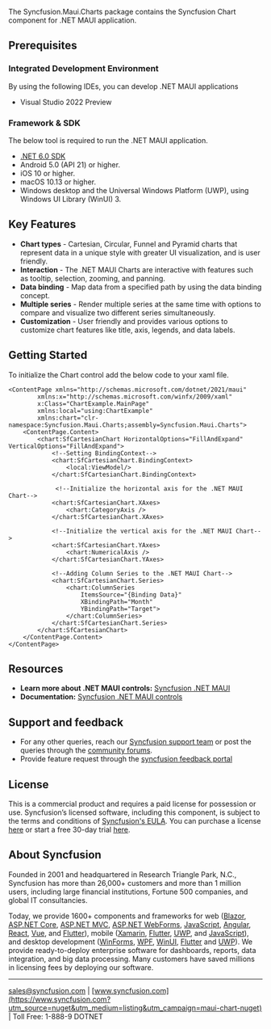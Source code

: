 The Syncfusion.Maui.Charts package contains the Syncfusion Chart component for .NET MAUI application. 

## Prerequisites

### Integrated Development Environment

By using the following IDEs, you can develop .NET MAUI applications

* Visual Studio 2022 Preview

### Framework & SDK

The below tool is required to run the .NET MAUI application.

  * [.NET 6.0 SDK](https://dotnet.microsoft.com/download/dotnet/6.0)
  * Android 5.0 (API 21) or higher.
  * iOS 10 or higher.
  * macOS 10.13 or higher.
  * Windows desktop and the Universal Windows Platform (UWP), using Windows UI Library (WinUI) 3.
  
## Key Features

* **Chart types** - Cartesian, Circular, Funnel and Pyramid charts that represent data in a unique style with greater UI visualization, and is user friendly.
* **Interaction** - The .NET MAUI Charts are interactive with features such as tooltip, selection, zooming, and panning.
* **Data binding** - Map data from a specified path by using the data binding concept.
* **Multiple series** - Render multiple series at the same time with options to compare and visualize two different series simultaneously.
* **Customization** - User friendly and provides various options to customize chart features like title, axis, legends, and data labels.

## Getting Started

To initialize the Chart control add the below code to your xaml file.

```xaml
<ContentPage xmlns="http://schemas.microsoft.com/dotnet/2021/maui" 
        xmlns:x="http://schemas.microsoft.com/winfx/2009/xaml"
        x:Class="ChartExample.MainPage"
        xmlns:local="using:ChartExample"
        xmlns:chart="clr-namespace:Syncfusion.Maui.Charts;assembly=Syncfusion.Maui.Charts">
	<ContentPage.Content>
        <chart:SfCartesianChart HorizontalOptions="FillAndExpand" VerticalOptions="FillAndExpand">
            <!--Setting BindingContext-->
            <chart:SfCartesianChart.BindingContext>
                <local:ViewModel/>
            </chart:SfCartesianChart.BindingContext>

             <!--Initialize the horizontal axis for the .NET MAUI Chart-->
            <chart:SfCartesianChart.XAxes>
                <chart:CategoryAxis />
            </chart:SfCartesianChart.XAxes>

            <!--Initialize the vertical axis for the .NET MAUI Chart-->
            <chart:SfCartesianChart.YAxes>
                <chart:NumericalAxis />
            </chart:SfCartesianChart.YAxes>

            <!--Adding Column Series to the .NET MAUI Chart-->
            <chart:SfCartesianChart.Series>
                <chart:ColumnSeries 
                    ItemsSource="{Binding Data}" 
                    XBindingPath="Month"
                    YBindingPath="Target">
                </chart:ColumnSeries>
            </chart:SfCartesianChart.Series>    
        </chart:SfCartesianChart>
    </ContentPage.Content>
</ContentPage>
```

## Resources
* **Learn more about .NET MAUI controls:** [Syncfusion .NET MAUI](https://www.syncfusion.com/maui-controls?utm_source=nuget&utm_medium=listing&utm_campaign=maui-chart-nuget)
* **Documentation:** [Syncfusion .NET MAUI controls](https://help.syncfusion.com/maui/cartesian-charts/getting-started/?utm_source=nuget&utm_medium=listing&utm_campaign=maui-chart-nuget)

## Support and feedback
* For any other queries, reach our [Syncfusion support team](https://support.syncfusion.com/support/tickets/create?utm_source=nuget&utm_medium=listing&utm_campaign=maui-core-nuget) or post the queries through the [community forums](https://www.syncfusion.com/forums/maui?utm_source=nuget&utm_medium=listing&utm_campaign=maui-chart-nuget).
* Provide feature request through the [syncfusion feedback portal](https://www.syncfusion.com/feedback/maui?utm_source=nuget&utm_medium=listing&utm_campaign=maui-chart-nuget)

## License
This is a commercial product and requires a paid license for possession or use. Syncfusion’s licensed software, including this component, is subject to the terms and conditions of [Syncfusion's EULA](https://www.syncfusion.com/eula/es/?utm_source=nuget&utm_medium=listing&utm_campaign=maui-chart-nuget). You can purchase a license [here]( https://www.syncfusion.com/sales/products?utm_source=nuget&utm_medium=listing&utm_campaign=maui-chart-nuget) or start a free 30-day trial [here](https://www.syncfusion.com/account/manage-trials/start-trials?utm_source=nuget&utm_medium=listing&utm_campaign=maui-chart-nuget).

## About Syncfusion
Founded in 2001 and headquartered in Research Triangle Park, N.C., Syncfusion has more than 26,000+ customers and more than 1 million users, including large financial institutions, Fortune 500 companies, and global IT consultancies.
 
Today, we provide 1600+ components and frameworks for web ([Blazor](https://www.syncfusion.com/blazor-components?utm_source=nuget&utm_medium=listing&utm_campaign=maui-chart-nuget), [ASP.NET Core](https://www.syncfusion.com/aspnet-core-ui-controls?utm_source=nuget&utm_medium=listing&utm_campaign=maui-chart-nuget), [ASP.NET MVC](https://www.syncfusion.com/aspnet-mvc-ui-controls?utm_source=nuget&utm_medium=listing&utm_campaign=maui-chart-nuget), [ASP.NET WebForms](https://www.syncfusion.com/jquery/aspnet-webforms-ui-controls?utm_source=nuget&utm_medium=listing&utm_campaign=maui-chart-nuget), [JavaScript](https://www.syncfusion.com/javascript-ui-controls?utm_source=nuget&utm_medium=listing&utm_campaign=maui-chart-nuget), [Angular](https://www.syncfusion.com/angular-ui-components?utm_source=nuget&utm_medium=listing&utm_campaign=maui-chart-nuget), [React](https://www.syncfusion.com/react-ui-components?utm_source=nuget&utm_medium=listing&utm_campaign=maui-chart-nuget), [Vue](https://www.syncfusion.com/vue-ui-components?utm_source=nuget&utm_medium=listing&utm_campaign=maui-chart-nuget), and [Flutter](https://www.syncfusion.com/flutter-widgets?utm_source=nuget&utm_medium=listing&utm_campaign=maui-chart-nuget)), mobile ([Xamarin](https://www.syncfusion.com/xamarin-ui-controls?utm_source=nuget&utm_medium=listing&utm_campaign=maui-chart-nuget), [Flutter](https://www.syncfusion.com/flutter-widgets?utm_source=nuget&utm_medium=listing&utm_campaign=maui-chart-nuget), [UWP](https://www.syncfusion.com/uwp-ui-controls?utm_source=nuget&utm_medium=listing&utm_campaign=maui-chart-nuget), and [JavaScript](https://www.syncfusion.com/javascript-ui-controls?utm_source=nuget&utm_medium=listing&utm_campaign=maui-chart-nuget)), and desktop development ([WinForms](https://www.syncfusion.com/winforms-ui-controls?utm_source=nuget&utm_medium=listing&utm_campaign=maui-chart-nuget), [WPF](https://www.syncfusion.com/wpf-ui-controls?utm_source=nuget&utm_medium=listing&utm_campaign=maui-chart-nuget), [WinUI](https://www.syncfusion.com/winui-controls?utm_source=nuget&utm_medium=listing&utm_campaign=maui-chart-nuget), [Flutter](https://www.syncfusion.com/flutter-widgets?utm_source=nuget&utm_medium=listing&utm_campaign=maui-chart-nuget) and [UWP](https://www.syncfusion.com/uwp-ui-controls?utm_source=nuget&utm_medium=listing&utm_campaign=maui-chart-nuget)). We provide ready-to-deploy enterprise software for dashboards, reports, data integration, and big data processing. Many customers have saved millions in licensing fees by deploying our software.

___

[sales@syncfusion.com](mailto:sales@syncfusion.com?Subject=Syncfusion%20Maui%20Chart%20-%20NuGet) | [www.syncfusion.com](https://www.syncfusion.com?utm_source=nuget&utm_medium=listing&utm_campaign=maui-chart-nuget) | Toll Free: 1-888-9 DOTNET
